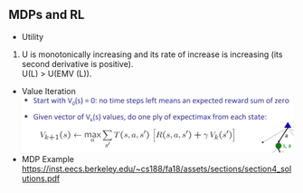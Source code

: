 ## MDPs and RL  
- Utility  
1. U is monotonically increasing and its rate of increase is increasing (its second derivative is positive).   
U(L) > U(EMV (L)).  
- Value Iteration  
![image](https://github.com/xiaoyisha/cs162_test/blob/master/20181205054607.png)  
- MDP Example   
https://inst.eecs.berkeley.edu/~cs188/fa18/assets/sections/section4_solutions.pdf


